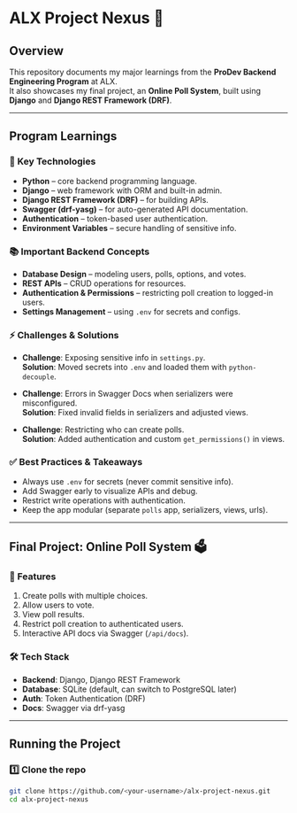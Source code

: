 # ALX Project Nexus 🚀

## Overview
This repository documents my major learnings from the **ProDev Backend Engineering Program** at ALX.  
It also showcases my final project, an **Online Poll System**, built using **Django** and **Django REST Framework (DRF)**.

---

## Program Learnings

### 🔑 Key Technologies
- **Python** – core backend programming language.
- **Django** – web framework with ORM and built-in admin.
- **Django REST Framework (DRF)** – for building APIs.
- **Swagger (drf-yasg)** – for auto-generated API documentation.
- **Authentication** – token-based user authentication.
- **Environment Variables** – secure handling of sensitive info.

### 📚 Important Backend Concepts
- **Database Design** – modeling users, polls, options, and votes.
- **REST APIs** – CRUD operations for resources.
- **Authentication & Permissions** – restricting poll creation to logged-in users.
- **Settings Management** – using `.env` for secrets and configs.

### ⚡ Challenges & Solutions
- **Challenge**: Exposing sensitive info in `settings.py`.  
  **Solution**: Moved secrets into `.env` and loaded them with `python-decouple`.  

- **Challenge**: Errors in Swagger Docs when serializers were misconfigured.  
  **Solution**: Fixed invalid fields in serializers and adjusted views.  

- **Challenge**: Restricting who can create polls.  
  **Solution**: Added authentication and custom `get_permissions()` in views.  

### ✅ Best Practices & Takeaways
- Always use `.env` for secrets (never commit sensitive info).  
- Add Swagger early to visualize APIs and debug.  
- Restrict write operations with authentication.  
- Keep the app modular (separate `polls` app, serializers, views, urls).  

---

## Final Project: Online Poll System 🗳️

### 📌 Features
1. Create polls with multiple choices.  
2. Allow users to vote.  
3. View poll results.  
4. Restrict poll creation to authenticated users.  
5. Interactive API docs via Swagger (`/api/docs`).  

### 🛠️ Tech Stack
- **Backend**: Django, Django REST Framework  
- **Database**: SQLite (default, can switch to PostgreSQL later)  
- **Auth**: Token Authentication (DRF)  
- **Docs**: Swagger via drf-yasg  

---

## Running the Project

### 1️⃣ Clone the repo
```bash
git clone https://github.com/<your-username>/alx-project-nexus.git
cd alx-project-nexus
